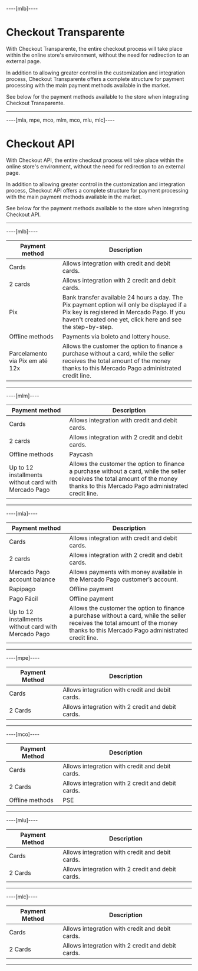 ----[mlb]----
# Checkout Transparente

With Checkout Transparente, the entire checkout process will take place within the online store's environment, without the need for redirection to an external page.

In addition to allowing greater control in the customization and integration process, Checkout Transparente offers a complete structure for payment processing with the main payment methods available in the market.

See below for the payment methods available to the store when integrating Checkout Transparente.

------------

----[mla, mpe, mco, mlm, mco, mlu, mlc]----
# Checkout API
With Checkout API, the entire checkout process will take place within the online store's environment, without the need for redirection to an external page.

In addition to allowing greater control in the customization and integration process, Checkout API offers a complete structure for payment processing with the main payment methods available in the market.

See below for the payment methods available to the store when integrating Checkout API.

------------
----[mlb]----


| Payment method | Description |
|---------------------------------|--------------------------------------------------------------------------------------------------------------------------------------------------------------------------------------------------------|
| Cards | Allows integration with credit and debit cards. |
| 2 cards | Allows integration with 2 credit and debit cards. |
| Pix | Bank transfer available 24 hours a day. The Pix payment option will only be displayed if a Pix key is registered in Mercado Pago. If you haven't created one yet, click here and see the step-by-step. |
| Offline methods | Payments via boleto and lottery house. |
| Parcelamento via Pix em até 12x | Allows the customer the option to finance a purchase without a card, while the seller receives the total amount of the money thanks to this Mercado Pago administrated credit line. |


------------


----[mlm]----


| Payment method | Description |
|------------------------------------------------------|-------------------------------------------------------------------------------------------------------------------------------------------------------------------------------------|
| Cards | Allows integration with credit and debit cards. |
| 2 cards | Allows integration with 2 credit and debit cards. |
| Offline methods | Paycash |
| Up to 12 installments without card with Mercado Pago | Allows the customer the option to finance a purchase without a card, while the seller receives the total amount of the money thanks to this Mercado Pago administrated credit line. |


------------


----[mla]----


| Payment method | Description |
|------------------------------------------------------|-------------------------------------------------------------------------------------------------------------------------------------------------------------------------------------|
| Cards | Allows integration with credit and debit cards. |
| 2 cards                                              | Allows integration with 2 credit and debit cards.                                                                                                                                   |
| Mercado Pago account balance                         | Allows payments with money available in the Mercado Pago customer’s account.                                                                                                        |
| Rapipago                                             | Offline payment                                                                                                                                                                     |
| Pago Fácil                                           | Offline payment                                                                                                                                                                     |
| Up to 12 installments without card with Mercado Pago | Allows the customer the option to finance a purchase without a card, while the seller receives the total amount of the money thanks to this Mercado Pago administrated credit line. |

------------


----[mpe]----

| Payment Method | Description |
| --- | --- |
| Cards | Allows integration with credit and debit cards. |
| 2 Cards | Allows integration with 2 credit and debit cards. |

------------

----[mco]----

| Payment Method | Description |
| --- | --- |
| Cards | Allows integration with credit and debit cards. |
| 2 Cards | Allows integration with 2 credit and debit cards. |
| Offline methods | PSE |

------------

----[mlu]----

| Payment Method | Description |
| --- | --- |
| Cards | Allows integration with credit and debit cards. |
| 2 Cards | Allows integration with 2 credit and debit cards. |

------------

----[mlc]----

| Payment Method | Description |
| --- | --- |
| Cards | Allows integration with credit and debit cards. |
| 2 Cards | Allows integration with 2 credit and debit cards. |

------------
